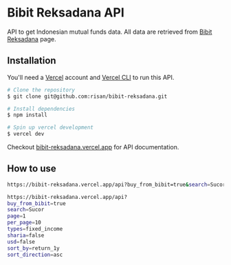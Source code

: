 # Bibit Reksadana API

API to get Indonesian mutual funds data. All data are retrieved from [Bibit Reksadana](https://bibit.id/reksadana.html) page.

## Installation

You'll need a [Vercel](https://vercel.com/home) account and [Vercel CLI](https://vercel.com/download) to run this API.

```bash
# Clone the repository
$ git clone git@github.com:risan/bibit-reksadana.git

# Install dependencies
$ npm install

# Spin up vercel development
$ vercel dev
```

Checkout [bibit-reksadana.vercel.app](https://bibit-reksadana.vercel.app/) for API documentation.

## How to use

```bash
https://bibit-reksadana.vercel.app/api?buy_from_bibit=true&search=Sucor&page=1&per_page=10&types=fixed_income&sharia=false&usd=false&sort_by=return_1y&sort_direction=asc

https://bibit-reksadana.vercel.app/api?
buy_from_bibit=true
search=Sucor
page=1
per_page=10
types=fixed_income
sharia=false
usd=false
sort_by=return_1y
sort_direction=asc

```
